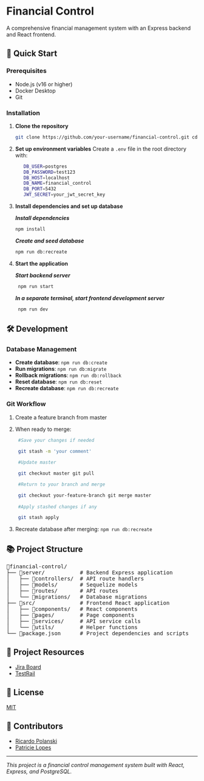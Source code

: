 # Financial Control

A comprehensive financial management system with an Express backend and React frontend.

## 🚀 Quick Start

### Prerequisites
- Node.js (v16 or higher)
- Docker Desktop
- Git

### Installation

1. **Clone the repository**
    ```bash
    git clone https://github.com/your-username/financial-control.git cd financial-control
    ```

2. **Set up environment variables**
    Create a `.env` file in the root directory with:
   
    ```bash
       DB_USER=postgres
       DB_PASSWORD=test123
       DB_HOST=localhost
       DB_NAME=financial_control
       DB_PORT=5432
       JWT_SECRET=your_jwt_secret_key
    ```   

3. **Install dependencies and set up database**

    ***Install dependencies***
    ```bash
    npm install
    ```
    ***Create and seed database***
    ```bash
    npm run db:recreate
    ```

4. **Start the application**

    ***Start backend server***
   ```bash
    npm run start
   ```

   ***In a separate terminal, start frontend development server***
   ```bash
    npm run dev
   ```


## 🛠️ Development

### Database Management
- **Create database**: `npm run db:create`
- **Run migrations**: `npm run db:migrate`
- **Rollback migrations**: `npm run db:rollback`
- **Reset database**: `npm run db:reset`
- **Recreate database**: `npm run db:recreate`

### Git Workflow
1. Create a feature branch from master
2. When ready to merge:
   ```bash
    #Save your changes if needed
    
    git stash -m 'your comment'

    #Update master

    git checkout master git pull

    #Return to your branch and merge

    git checkout your-feature-branch git merge master
    
    #Apply stashed changes if any

    git stash apply
   ```

3. Recreate database after merging: `npm run db:recreate`

## 📚 Project Structure

<pre>
📂financial-control/
├── 📂server/           # Backend Express application
│   ├── 📂controllers/  # API route handlers
│   ├── 📂models/       # Sequelize models
│   ├── 📂routes/       # API routes
│   └── 📂migrations/   # Database migrations
├── 📂src/              # Frontend React application
│   ├── 📂components/   # React components
│   ├── 📂pages/        # Page components
│   ├── 📂services/     # API service calls
│   └── 📂utils/        # Helper functions
└── 📜package.json      # Project dependencies and scripts
</pre>


## 🔗 Project Resources
- [Jira Board](https://financial-control.atlassian.net/jira/software/projects/FC/boards/1)
- [TestRail](https://financialcontrol.testrail.io/)

## 📝 License
[MIT](LICENSE)

## 👥 Contributors
- [Ricardo Polanski](https://github.com/ricardopolanski)
- [Patricie Lopes](https://github.com/ricardopolanski)

---

*This project is a financial control management system built with React, Express, and PostgreSQL.*





